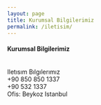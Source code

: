 ```yaml
---
layout: page
title: Kurumsal Bilgilerimiz
permalink: /iletisim/
---
```



#### Kurumsal Bilgilerimiz

<br>Iletısım Bılgılerımız
<br>+90 850 850 1337
<br>+90 532 1337
<br>Ofis: Beykoz Istanbul

